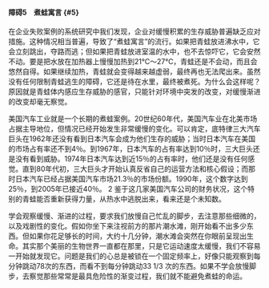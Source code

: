 #### 障碍5　煮蛙寓言 {#5}

在企业失败案例的系统研究中我们发现，企业对缓慢积累的生存威胁普遍缺乏应对措施。这种情况相当普遍，导致了“煮蛙寓言”的流行。如果把青蛙放进沸水中，它会立刻跳出，夺路而逃；但如果把青蛙放进室温的水中，也不去惊吓它，它会安然不动。要是把水放在加热器上慢慢加热到21℃～27℃，青蛙还是不会动，而且会悠然自得。如果继续加热，青蛙就会变得越来越虚弱，最终再也无法爬出来。虽然没有任何限制青蛙逃生的障碍，它还是待在水里，最终被煮死。为什么会这样呢？原因就是青蛙体内感应生存威胁的感官，只能针对环境中突发的改变，对缓慢渐进的改变却毫无察觉。

美国汽车工业就是一个长期的煮蛙案例。20世纪60年代，美国汽车业在北美市场占据主导地位，但情况已经开始发生非常缓慢的变化。可以肯定，底特律三大汽车巨头在1962年还没有看到日本汽车会成为他们生存的威胁；当时日本汽车在美国的市场占有率还不到4％。到1967年，日本汽车的占有率达到10％时，三大巨头还是没有看到威胁。1974年日本汽车达到近15％的占有率时，他们还是没有任何感觉。直到80年代初，三大巨头才开始认真反省自己的运营方法和核心假设；而那时日本汽车已经占据美国汽车市场21.3％的市场份额。1990年，这个数字达到25％，到2005年已接近40％。 2 鉴于这几家美国汽车公司的财务状况，这个特别的青蛙能否重新获得力量，从热水中逃脱出来，看来还是个未知数。

学会观察缓慢、渐进的过程，要求我们放慢自己忙乱的脚步，去注意那些细微的，以及戏剧性的变化。假如你坐下来注视前方的那片潮水滩，刚开始看不出多少东西。但如果你花足够长的时间，大约十几分钟，潮水滩会突然在你眼前呈现出生命。其实那个美丽的生物世界一直都在那里，只是它运动速度太缓慢，我们不容易一开始就发现它。问题是我们的心总是被锁在一个固定频率上，好像只能观察到每分钟跳动78次的东西，而看不到每分钟跳动33 1/3 次的东西。如果不学会放慢脚步，去察觉那些常常是最具危险性的渐变过程，我们就不能避免煮蛙的命运。